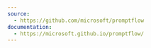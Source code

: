 ```yaml
---
source:
  - https://github.com/microsoft/promptflow
documentation:
  - https://microsoft.github.io/promptflow/
---
```

